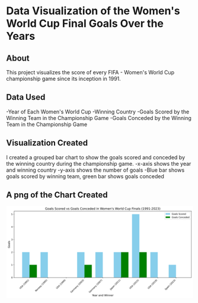 # Data Visualization of the Women's World Cup Final Goals Over the Years

## About
This project visualizes the score of every FIFA - Women's World Cup championship game since its inception in 1991.  

## Data Used
-Year of Each Women's World Cup
-Winning Country
-Goals Scored by the Winning Team in the Championship Game
-Goals Conceded by the Winning Team in the Championship Game

## Visualization Created
I created a grouped bar chart to show the goals scored and conceded by the winning country during the championship game.
-x-axis shows the year and winning country
-y-axis shows the number of goals 
-Blue bar shows goals scored by winning team, green bar shows goals conceded

## A png of the Chart Created
![Goals Chart](womens_world_cup_goals_chart.png)
